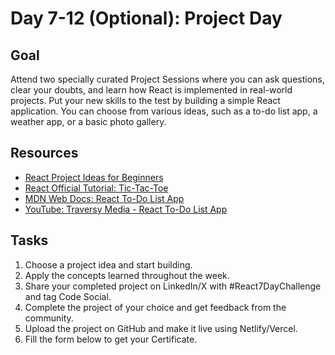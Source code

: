 # Day 7-12 (Optional): Project Day

## Goal
Attend two specially curated Project Sessions where you can ask questions, clear your doubts, and learn how React is implemented in real-world projects. Put your new skills to the test by building a simple React application. You can choose from various ideas, such as a to-do list app, a weather app, or a basic photo gallery.

## Resources
- [React Project Ideas for Beginners](https://blog.logrocket.com/react-project-ideas-beginners/)
- [React Official Tutorial: Tic-Tac-Toe](https://reactjs.org/tutorial/tutorial.html)
- [MDN Web Docs: React To-Do List App](https://developer.mozilla.org/en-US/docs/Learn/Tools_and_testing/Client-side_JavaScript_frameworks/React_todo_list_beginning)
- [YouTube: Traversy Media - React To-Do List App](https://www.youtube.com/watch?v=hQAHSlTtcmY)

## Tasks
1. Choose a project idea and start building.
2. Apply the concepts learned throughout the week.
3. Share your completed project on LinkedIn/X with #React7DayChallenge and tag Code Social.
4. Complete the project of your choice and get feedback from the community.
5. Upload the project on GitHub and make it live using Netlify/Vercel.
6. Fill the form below to get your Certificate.
